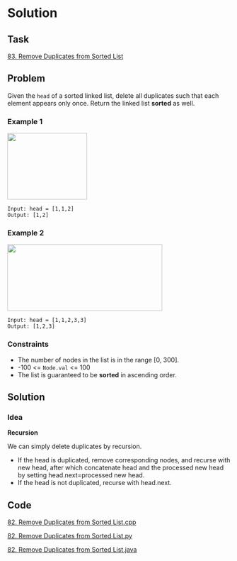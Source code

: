 # Solution

## Task

[83. Remove Duplicates from Sorted List](https://leetcode-cn.com/problems/remove-duplicates-from-sorted-list/)

## Problem

Given the ``head`` of a sorted linked list, delete all duplicates such that each element appears only once. 
Return the linked list **sorted** as well.

### Example 1
<img width="180" height="150" src="https://assets.leetcode.com/uploads/2021/01/04/list1.jpg"/>

```
Input: head = [1,1,2]
Output: [1,2]
```

### Example 2
<img width="350" height="150" src="https://assets.leetcode.com/uploads/2021/01/04/list2.jpg"/>

```
Input: head = [1,1,2,3,3]
Output: [1,2,3]
```

### Constraints

* The number of nodes in the list is in the range [0, 300].
* -100 <= ``Node.val`` <= 100
* The list is guaranteed to be **sorted** in ascending order.

## Solution

### Idea
**Recursion**

We can simply delete duplicates by recursion.

- If the head is duplicated, remove corresponding nodes, and recurse with new head, after which concatenate head and the processed new head by setting head.next=processed new head.
- If the head is not duplicated, recurse with head.next.

## Code
[82. Remove Duplicates from Sorted List.cpp](https://github.com/0oTedo0/Leetcode-Exercises/blob/main/Daily%20Exercises/Mar%202021/2021-03-26%20:%2083.%20Remove%20Duplicates%20from%20Sorted%20List/83.%20Remove%20Duplicates%20from%20Sorted%20List.cpp)

[82. Remove Duplicates from Sorted List.py](https://github.com/0oTedo0/Leetcode-Exercises/blob/main/Daily%20Exercises/Mar%202021/2021-03-26%20:%2083.%20Remove%20Duplicates%20from%20Sorted%20List/83.%20Remove%20Duplicates%20from%20Sorted%20List.py)

[82. Remove Duplicates from Sorted List.java](https://github.com/0oTedo0/Leetcode-Exercises/blob/main/Daily%20Exercises/Mar%202021/2021-03-26%20:%2083.%20Remove%20Duplicates%20from%20Sorted%20List/83.%20Remove%20Duplicates%20from%20Sorted%20List.java)

